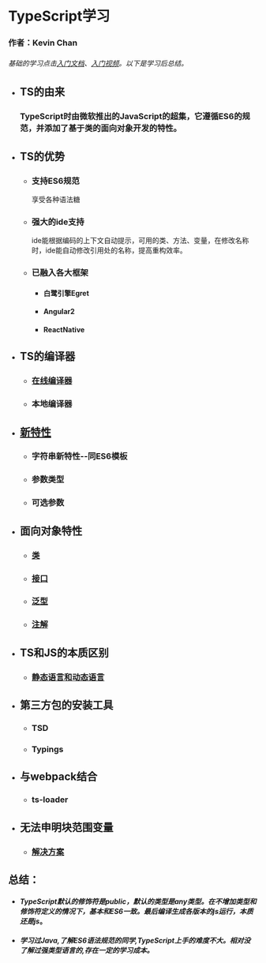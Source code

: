 # **TypeScript学习**
### 作者：Kevin Chan
###### *基础的学习点击[入门文档](https://ts.xcatliu.com/)、[入门视频](https://www.imooc.com/learn/763)。以下是学习后总结。* 
* ## TS的由来
    ### TypeScript时由微软推出的JavaScript的超集，它遵循ES6的规范，并添加了基于类的面向对象开发的特性。
* ## TS的优势
    * ### 支持ES6规范
        享受各种语法糖
    * ### 强大的ide支持
       ide能根据编码的上下文自动提示，可用的类、方法、变量，在修改名称时，ide能自动修改引用处的名称，提高重构效率。
    * ### 已融入各大框架
        * #### 白鹭引擎Egret
        * #### Angular2
        * #### ReactNative
* ## TS的编译器
    * ### [在线编译器](http://www.typescriptlang.org/play/index.html)
    * ### 本地编译器
* ## [新特性](./detail/NEWFEATURES.md)
    * ### 字符串新特性--同ES6模板
    * ### 参数类型
    * ### 可选参数
* ## 面向对象特性
    * ### [类]()
    * ### [接口]()
    * ### [泛型](./detail/RAWTYPE.md)
    * ### [注解]()
* ## TS和JS的本质区别
    * ### [静态语言和动态语言](./detail/DYNAMICVSSTATIC.md)
* ## 第三方包的安装工具
    * ### TSD
    * ### Typings
* ## 与webpack结合
    *   ### ts-loader
* ## 无法申明块范围变量       
    * ### [解决方案](https://www.jianshu.com/p/78268bd9af0a)
## 总结：
   * #### *TypeScript默认的修饰符是public，默认的类型是any类型。在不增加类型和修饰符定义的情况下，基本和ES6一致。最后编译生成各版本的js运行，本质还是js*。
   * #### *学习过Java,了解ES6语法规范的同学,TypeScript上手的难度不大。相对没了解过强类型语言的,存在一定的学习成本。*